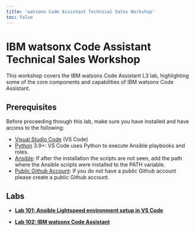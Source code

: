 ```yaml
---
title: 'watsonx Code Assistant Technical Sales Workshop'
toc: false
---
```


# IBM watsonx Code Assistant Technical Sales Workshop

This workshop covers the IBM watsonx Code Assistant L3 lab, highlighting some of the core components and capabilities of IBM watsonx Code Assistant. 

## Prerequisites

Before proceeding through this lab, make sure you have installed and have access to the following:

- [Visual Studio Code](https://code.visualstudio.com/download) (VS Code)
- [Python](https://www.python.org/downloads/) 3.9+: VS Code uses Python to execute Ansible playbooks and roles.
- [Ansible](https://docs.ansible.com/ansible/latest/installation_guide/intro_installation.html#installing-and-upgrading-ansible-with-pip): If after the installation the scripts are not seen, add the path where the Ansible scripts were installed to the PATH variable.
- [Public Github Account](https://github.com/signup): If you do not have a public Github account please create a public Github account.

## Labs

- **[Lab 101: Ansible Lightspeed environment setup in VS Code](/watsonx/codeassistant/101)**

- **[Lab 102: IBM watsonx Code Assistant](/watsonx/codeassistant/102)**

